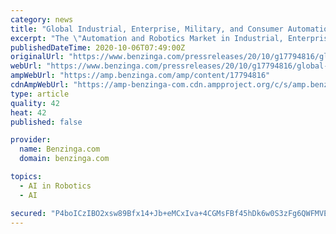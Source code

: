 ```yaml
---
category: news
title: "Global Industrial, Enterprise, Military, and Consumer Automation and Robotics Market 2020-2025"
excerpt: "The \"Automation and Robotics Market in Industrial, Enterprise, Military, and Consumer Segments by Type, Components,"
publishedDateTime: 2020-10-06T07:49:00Z
originalUrl: "https://www.benzinga.com/pressreleases/20/10/g17794816/global-industrial-enterprise-military-and-consumer-automation-and-robotics-market-2020-2025"
webUrl: "https://www.benzinga.com/pressreleases/20/10/g17794816/global-industrial-enterprise-military-and-consumer-automation-and-robotics-market-2020-2025"
ampWebUrl: "https://amp.benzinga.com/amp/content/17794816"
cdnAmpWebUrl: "https://amp-benzinga-com.cdn.ampproject.org/c/s/amp.benzinga.com/amp/content/17794816"
type: article
quality: 42
heat: 42
published: false

provider:
  name: Benzinga.com
  domain: benzinga.com

topics:
  - AI in Robotics
  - AI

secured: "P4boICzIBO2xsw89Bfx14+Jb+eMCxIva+4CGMsFBf45hDk6w0S3zFg6QWFMVE2sIEjdPLdiG530oj9R2fpZABTsVjs62BeUksLVf2y3mZIy/NyNTItbcpZG4LjHZrVwMFF3GscFiQd9GZitwtB8xqIG4fSghgkaRsTYILs39536r69UbC8b5XDELo3OqcQrYO135oICi9yTlkuD2pUOfMPKjjq7T5zw42SNDQhy531aqKaeAI97bSN4n8Krv2yX6oP8qr5x1y3VINSh6MTObUzm4DPTtpjFmwzOc7t1sKHFOBiRhuGoh8KqkuYSZJeNNQMLuT9c3tc5+xMf2o9dMg/wKdUxO1NlpxaNX67hkOC4=;fCEaI381dKhP1Rza1SOvTg=="
---
```


